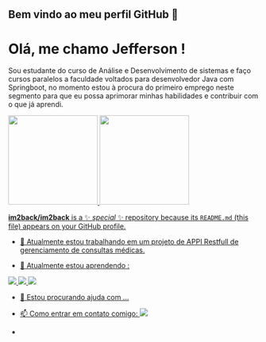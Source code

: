 ## Bem vindo ao meu perfil GitHub 👋

# Olá, me chamo Jefferson ! 

Sou estudante do curso de Análise e Desenvolvimento de sistemas e faço cursos paralelos a
faculdade voltados para desenvolvedor Java com Springboot, no momento estou à procura do primeiro
emprego neste segmento para que eu possa aprimorar minhas habilidades e contribuir com o que já
aprendi. 


<div>
<a href="https://github.com/seu-usuário-aqui">
<img loading="lazy" height="180em" src="https://github-readme-stats.vercel.app/api/top-langs/?username=im2back&layout=compact&langs_count=7&theme=dracula"/>
<img loading="lazy" height="180em" src="https://github-readme-stats.vercel.app/api?username=im2back&show_icons=true&theme=dracula&include_all_commits=true&count_private=true"/>
</div>

**im2back/im2back** is a ✨ _special_ ✨ repository because its `README.md` (this file) appears on your GitHub profile.

- 🔭 Atualmente estou trabalhando em um projeto de APPI Restfull de gerenciamento de consultas médicas. 

- 🌱 Atualmente estou aprendendo :
<img src="https://cdn.jsdelivr.net/gh/devicons/devicon/icons/spring/spring-plain-wordmark.svg" />
<img src="https://cdn.jsdelivr.net/gh/devicons/devicon/icons/java/java-original.svg" />
<img src="https://cdn.jsdelivr.net/gh/devicons/devicon/icons/github/github-original-wordmark.svg" />

- 🤔 Estou procurando ajuda com ...

- 📫 Como entrar em contato comigo: 
<a href="https://www.linkedin.com/in/jefferson-richards-sena-de-souza-4110a3222/" target="_blank"><img loading="lazy" src="https://img.shields.io/badge/-LinkedIn-%230077B5?style=for-the-badge&logo=linkedin&logoColor=white" target="_blank"></a>

-
